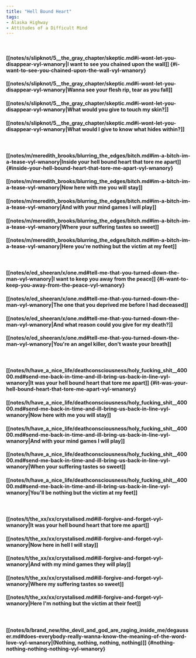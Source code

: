 ```yaml
---
title: "Hell Bound Heart"
tags:
- Alaska Highway
- Attitudes of a Difficult Mind
---
```

&nbsp;
#### [[notes/s/slipknot/5__the_gray_chapter/skeptic.md#i-wont-let-you-disappear-vyl-wnanory|I want to see you chained upon the wall]] {#i-want-to-see-you-chained-upon-the-wall-vyl-wnanory}
#### [[notes/s/slipknot/5__the_gray_chapter/skeptic.md#i-wont-let-you-disappear-vyl-wnanory|Wanna see your flesh rip, tear as you fall]]
#### [[notes/s/slipknot/5__the_gray_chapter/skeptic.md#i-wont-let-you-disappear-vyl-wnanory|What would you give to touch my skin?]]
#### [[notes/s/slipknot/5__the_gray_chapter/skeptic.md#i-wont-let-you-disappear-vyl-wnanory|What would I give to know what hides within?]]
&nbsp;
#### [[notes/m/meredith_brooks/blurring_the_edges/bitch.md#im-a-bitch-im-a-tease-vyl-wnanory|Inside your hell bound heart that tore me apart]] {#inside-your-hell-bound-heart-that-tore-me-apart-vyl-wnanory}
#### [[notes/m/meredith_brooks/blurring_the_edges/bitch.md#im-a-bitch-im-a-tease-vyl-wnanory|Now here with me you will stay]]
#### [[notes/m/meredith_brooks/blurring_the_edges/bitch.md#im-a-bitch-im-a-tease-vyl-wnanory|And with your mind games I will play]]
#### [[notes/m/meredith_brooks/blurring_the_edges/bitch.md#im-a-bitch-im-a-tease-vyl-wnanory|Where your suffering tastes so sweet]]
#### [[notes/m/meredith_brooks/blurring_the_edges/bitch.md#im-a-bitch-im-a-tease-vyl-wnanory|Here you're nothing but the victim at my feet]]
&nbsp;
#### [[notes/e/ed_sheeran/x/one.md#tell-me-that-you-turned-down-the-man-vyl-wnanory|I want to keep you away from the peace]] {#i-want-to-keep-you-away-from-the-peace-vyl-wnanory}
#### [[notes/e/ed_sheeran/x/one.md#tell-me-that-you-turned-down-the-man-vyl-wnanory|The one that you deprived me before I had deceased]]
#### [[notes/e/ed_sheeran/x/one.md#tell-me-that-you-turned-down-the-man-vyl-wnanory|And what reason could you give for my death?]]
#### [[notes/e/ed_sheeran/x/one.md#tell-me-that-you-turned-down-the-man-vyl-wnanory|You're an angel killer, don't waste your breath]]
&nbsp;
#### [[notes/h/have_a_nice_life/deathconsciousness/holy_fucking_shit__40000.md#send-me-back-in-time-and-ill-bring-us-back-in-line-vyl-wnanory|It was your hell bound heart that tore me apart]] {#it-was-your-hell-bound-heart-that-tore-me-apart-vyl-wnanory}
#### [[notes/h/have_a_nice_life/deathconsciousness/holy_fucking_shit__40000.md#send-me-back-in-time-and-ill-bring-us-back-in-line-vyl-wnanory|Now here with me you will stay]]
#### [[notes/h/have_a_nice_life/deathconsciousness/holy_fucking_shit__40000.md#send-me-back-in-time-and-ill-bring-us-back-in-line-vyl-wnanory|And with your mind games I will play]]
#### [[notes/h/have_a_nice_life/deathconsciousness/holy_fucking_shit__40000.md#send-me-back-in-time-and-ill-bring-us-back-in-line-vyl-wnanory|When your suffering tastes so sweet]]
#### [[notes/h/have_a_nice_life/deathconsciousness/holy_fucking_shit__40000.md#send-me-back-in-time-and-ill-bring-us-back-in-line-vyl-wnanory|You'll be nothing but the victim at my feet]]
&nbsp;
#### [[notes/t/the_xx/xx/crystalised.md#ill-forgive-and-forget-vyl-wnanory|It was your hell bound heart that tore me apart]]
#### [[notes/t/the_xx/xx/crystalised.md#ill-forgive-and-forget-vyl-wnanory|Now here in hell I will stay]]
#### [[notes/t/the_xx/xx/crystalised.md#ill-forgive-and-forget-vyl-wnanory|And with my mind games they will play]]
#### [[notes/t/the_xx/xx/crystalised.md#ill-forgive-and-forget-vyl-wnanory|Where my suffering tastes so sweet]]
#### [[notes/t/the_xx/xx/crystalised.md#ill-forgive-and-forget-vyl-wnanory|Here I'm nothing but the victim at their feet]]
&nbsp;
#### [[notes/b/brand_new/the_devil_and_god_are_raging_inside_me/degausser.md#does-everybody-really-wanna-know-the-meaning-of-the-word-love-vyl-wnanory|(Nothing, nothing, nothing, nothing)]] {#nothing-nothing-nothing-nothing-vyl-wnanory}
